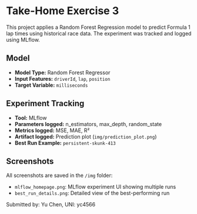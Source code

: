 # Take-Home Exercise 3

This project applies a Random Forest Regression model to predict Formula 1 lap times using historical race data. The experiment was tracked and logged using MLflow.

## Model

- **Model Type:** Random Forest Regressor
- **Input Features:** `driverId`, `lap`, `position`
- **Target Variable:** `milliseconds`

## Experiment Tracking

- **Tool:** MLflow
- **Parameters logged:** n_estimators, max_depth, random_state
- **Metrics logged:** MSE, MAE, R²
- **Artifact logged:** Prediction plot (`img/prediction_plot.png`)
- **Best Run Example:** `persistent-skunk-413`

## Screenshots

All screenshots are saved in the `/img` folder:
- `mlflow_homepage.png`: MLflow experiment UI showing multiple runs
- `best_run_details.png`: Detailed view of the best-performing run

Submitted by: Yu Chen, UNI: yc4566


